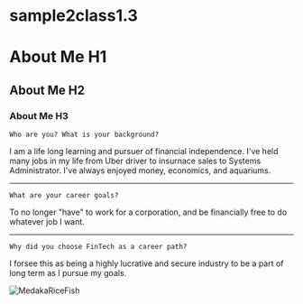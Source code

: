 # sample2class1.3
# About Me H1
## About Me H2
### About Me H3
```
Who are you? What is your background?
```
I am a life long learning and pursuer of financial independence. I've held many jobs in my life from Uber driver to insurnace sales to Systems Administrator. I've always enjoyed money, economics, and aquariums.

---
```
What are your career goals?
```
To no longer "have" to work for a corporation, and be financially free to do whatever job I want. 

---
```
Why did you choose FinTech as a career path?
```
I forsee this as being a highly lucrative and secure industry to be a part of long term as I pursue my goals. 

![MedakaRiceFish](https://images.app.goo.gl/Lz8egvFBxngmjFCfA "MEdakaRiceFish")